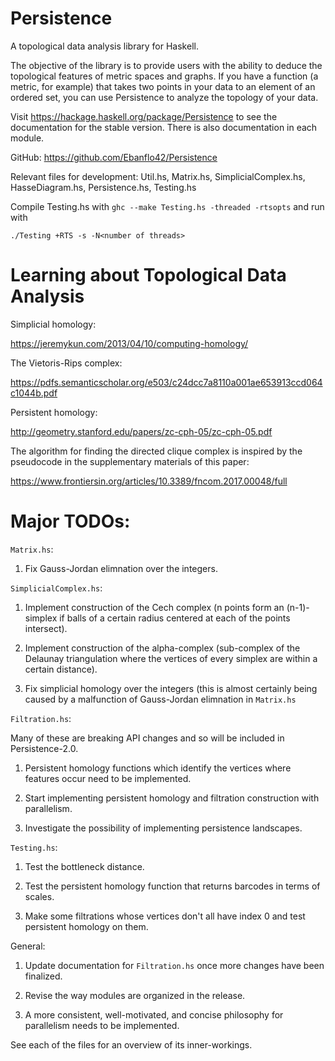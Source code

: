 # Persistence
A topological data analysis library for Haskell.

The objective of the library is to provide users with the ability to deduce the topological features of metric spaces and graphs. If you have a function (a metric, for example) that takes two points in your data to an element of an ordered set, you can use Persistence to analyze the topology of your data.

Visit https://hackage.haskell.org/package/Persistence to see the documentation for the stable version. There is also documentation in each module.

GitHub: https://github.com/Ebanflo42/Persistence

Relevant files for development: Util.hs, Matrix.hs, SimplicialComplex.hs, HasseDiagram.hs, Persistence.hs, Testing.hs

Compile Testing.hs with `ghc --make Testing.hs -threaded -rtsopts` and run with 

    ./Testing +RTS -s -N<number of threads>

# Learning about Topological Data Analysis

Simplicial homology:

https://jeremykun.com/2013/04/10/computing-homology/

The Vietoris-Rips complex:

https://pdfs.semanticscholar.org/e503/c24dcc7a8110a001ae653913ccd064c1044b.pdf

Persistent homology:

http://geometry.stanford.edu/papers/zc-cph-05/zc-cph-05.pdf

The algorithm for finding the directed clique complex is inspired by the pseudocode in the supplementary materials of this paper:

https://www.frontiersin.org/articles/10.3389/fncom.2017.00048/full

# Major TODOs:

`Matrix.hs`:

1) Fix Gauss-Jordan elimnation over the integers.

`SimplicialComplex.hs`:

1) Implement construction of the Cech complex (n points form an (n-1)-simplex if balls of a certain radius centered at each of the points intersect).

2) Implement construction of the alpha-complex (sub-complex of the Delaunay triangulation where the vertices of every simplex are within a certain distance).

3) Fix simplicial homology over the integers (this is almost certainly being caused by a malfunction of Gauss-Jordan elimnation in `Matrix.hs`

`Filtration.hs`:

Many of these are breaking API changes and so will be included in Persistence-2.0.

1) Persistent homology functions which identify the vertices where features occur need to be implemented.

2) Start implementing persistent homology and filtration construction with parallelism.

3) Investigate the possibility of implementing persistence landscapes.

`Testing.hs`:

1) Test the bottleneck distance.

2) Test the persistent homology function that returns barcodes in terms of scales.

3) Make some filtrations whose vertices don't all have index 0 and test persistent homology on them.

General:

1) Update documentation for `Filtration.hs` once more changes have been finalized.

1) Revise the way modules are organized in the release.

2) A more consistent, well-motivated, and concise philosophy for parallelism needs to be implemented.

See each of the files for an overview of its inner-workings.

